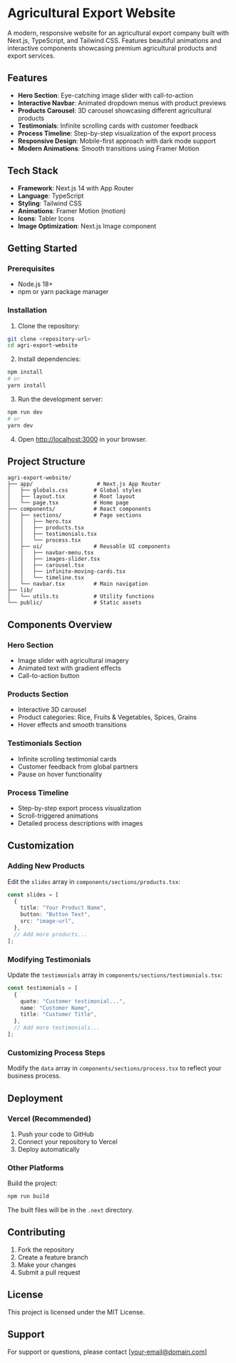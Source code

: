 # Agricultural Export Website

A modern, responsive website for an agricultural export company built with Next.js, TypeScript, and Tailwind CSS. Features beautiful animations and interactive components showcasing premium agricultural products and export services.

## Features

- **Hero Section**: Eye-catching image slider with call-to-action
- **Interactive Navbar**: Animated dropdown menus with product previews
- **Products Carousel**: 3D carousel showcasing different agricultural products
- **Testimonials**: Infinite scrolling cards with customer feedback
- **Process Timeline**: Step-by-step visualization of the export process
- **Responsive Design**: Mobile-first approach with dark mode support
- **Modern Animations**: Smooth transitions using Framer Motion

## Tech Stack

- **Framework**: Next.js 14 with App Router
- **Language**: TypeScript
- **Styling**: Tailwind CSS
- **Animations**: Framer Motion (motion)
- **Icons**: Tabler Icons
- **Image Optimization**: Next.js Image component

## Getting Started

### Prerequisites

- Node.js 18+ 
- npm or yarn package manager

### Installation

1. Clone the repository:
```bash
git clone <repository-url>
cd agri-export-website
```

2. Install dependencies:
```bash
npm install
# or
yarn install
```

3. Run the development server:
```bash
npm run dev
# or
yarn dev
```

4. Open [http://localhost:3000](http://localhost:3000) in your browser.

## Project Structure

```
agri-export-website/
├── app/                    # Next.js App Router
│   ├── globals.css        # Global styles
│   ├── layout.tsx         # Root layout
│   └── page.tsx           # Home page
├── components/            # React components
│   ├── sections/          # Page sections
│   │   ├── hero.tsx
│   │   ├── products.tsx
│   │   ├── testimonials.tsx
│   │   └── process.tsx
│   ├── ui/                # Reusable UI components
│   │   ├── navbar-menu.tsx
│   │   ├── images-slider.tsx
│   │   ├── carousel.tsx
│   │   ├── infinite-moving-cards.tsx
│   │   └── timeline.tsx
│   └── navbar.tsx         # Main navigation
├── lib/
│   └── utils.ts           # Utility functions
└── public/                # Static assets
```

## Components Overview

### Hero Section
- Image slider with agricultural imagery
- Animated text with gradient effects
- Call-to-action button

### Products Section
- Interactive 3D carousel
- Product categories: Rice, Fruits & Vegetables, Spices, Grains
- Hover effects and smooth transitions

### Testimonials Section
- Infinite scrolling testimonial cards
- Customer feedback from global partners
- Pause on hover functionality

### Process Timeline
- Step-by-step export process visualization
- Scroll-triggered animations
- Detailed process descriptions with images

## Customization

### Adding New Products
Edit the `slides` array in `components/sections/products.tsx`:

```typescript
const slides = [
  {
    title: "Your Product Name",
    button: "Button Text",
    src: "image-url",
  },
  // Add more products...
];
```

### Modifying Testimonials
Update the `testimonials` array in `components/sections/testimonials.tsx`:

```typescript
const testimonials = [
  {
    quote: "Customer testimonial...",
    name: "Customer Name",
    title: "Customer Title",
  },
  // Add more testimonials...
];
```

### Customizing Process Steps
Modify the `data` array in `components/sections/process.tsx` to reflect your business process.

## Deployment

### Vercel (Recommended)
1. Push your code to GitHub
2. Connect your repository to Vercel
3. Deploy automatically

### Other Platforms
Build the project:
```bash
npm run build
```

The built files will be in the `.next` directory.

## Contributing

1. Fork the repository
2. Create a feature branch
3. Make your changes
4. Submit a pull request

## License

This project is licensed under the MIT License.

## Support

For support or questions, please contact [your-email@domain.com]
